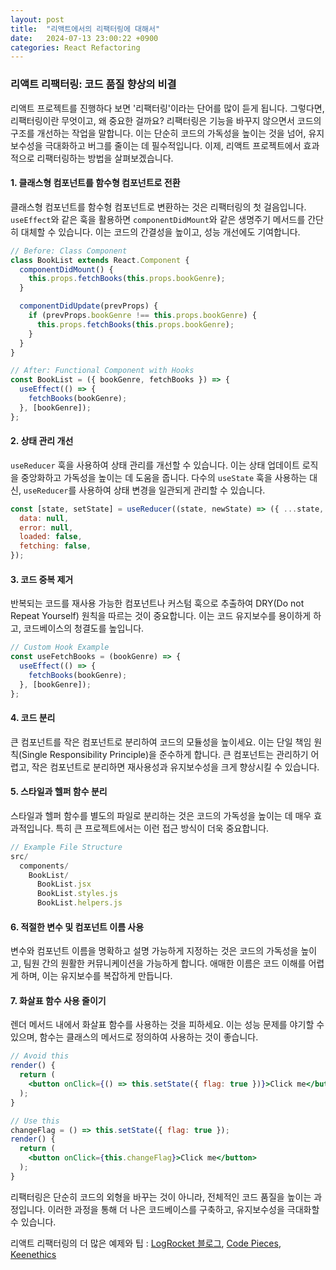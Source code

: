 ```yaml
---
layout: post
title:  "리액트에서의 리팩터링에 대해서"
date:   2024-07-13 23:00:22 +0900
categories: React Refactoring
---
```


### 리액트 리팩터링: 코드 품질 향상의 비결

리액트 프로젝트를 진행하다 보면 '리팩터링'이라는 단어를 많이 듣게 됩니다. 그렇다면, 리팩터링이란 무엇이고, 왜 중요한 걸까요? 리팩터링은 기능을 바꾸지 않으면서 코드의 구조를 개선하는 작업을 말합니다. 이는 단순히 코드의 가독성을 높이는 것을 넘어, 유지보수성을 극대화하고 버그를 줄이는 데 필수적입니다. 이제, 리액트 프로젝트에서 효과적으로 리팩터링하는 방법을 살펴보겠습니다.

#### 1. 클래스형 컴포넌트를 함수형 컴포넌트로 전환

클래스형 컴포넌트를 함수형 컴포넌트로 변환하는 것은 리팩터링의 첫 걸음입니다. `useEffect`와 같은 훅을 활용하면 `componentDidMount`와 같은 생명주기 메서드를 간단히 대체할 수 있습니다. 이는 코드의 간결성을 높이고, 성능 개선에도 기여합니다.

```jsx
// Before: Class Component
class BookList extends React.Component {
  componentDidMount() {
    this.props.fetchBooks(this.props.bookGenre);
  }

  componentDidUpdate(prevProps) {
    if (prevProps.bookGenre !== this.props.bookGenre) {
      this.props.fetchBooks(this.props.bookGenre);
    }
  }
}

// After: Functional Component with Hooks
const BookList = ({ bookGenre, fetchBooks }) => {
  useEffect(() => {
    fetchBooks(bookGenre);
  }, [bookGenre]);
};
```

#### 2. 상태 관리 개선

`useReducer` 훅을 사용하여 상태 관리를 개선할 수 있습니다. 이는 상태 업데이트 로직을 중앙화하고 가독성을 높이는 데 도움을 줍니다. 다수의 `useState` 훅을 사용하는 대신, `useReducer`를 사용하여 상태 변경을 일관되게 관리할 수 있습니다.

```jsx
const [state, setState] = useReducer((state, newState) => ({ ...state, ...newState }), {
  data: null,
  error: null,
  loaded: false,
  fetching: false,
});
```

#### 3. 코드 중복 제거

반복되는 코드를 재사용 가능한 컴포넌트나 커스텀 훅으로 추출하여 DRY(Do not Repeat Yourself) 원칙을 따르는 것이 중요합니다. 이는 코드 유지보수를 용이하게 하고, 코드베이스의 청결도를 높입니다.

```jsx
// Custom Hook Example
const useFetchBooks = (bookGenre) => {
  useEffect(() => {
    fetchBooks(bookGenre);
  }, [bookGenre]);
};
```

#### 4. 코드 분리

큰 컴포넌트를 작은 컴포넌트로 분리하여 코드의 모듈성을 높이세요. 이는 단일 책임 원칙(Single Responsibility Principle)을 준수하게 합니다. 큰 컴포넌트는 관리하기 어렵고, 작은 컴포넌트로 분리하면 재사용성과 유지보수성을 크게 향상시킬 수 있습니다.

#### 5. 스타일과 헬퍼 함수 분리

스타일과 헬퍼 함수를 별도의 파일로 분리하는 것은 코드의 가독성을 높이는 데 매우 효과적입니다. 특히 큰 프로젝트에서는 이런 접근 방식이 더욱 중요합니다.

```jsx
// Example File Structure
src/
  components/
    BookList/
      BookList.jsx
      BookList.styles.js
      BookList.helpers.js
```

#### 6. 적절한 변수 및 컴포넌트 이름 사용

변수와 컴포넌트 이름을 명확하고 설명 가능하게 지정하는 것은 코드의 가독성을 높이고, 팀원 간의 원활한 커뮤니케이션을 가능하게 합니다. 애매한 이름은 코드 이해를 어렵게 하며, 이는 유지보수를 복잡하게 만듭니다.

#### 7. 화살표 함수 사용 줄이기

렌더 메서드 내에서 화살표 함수를 사용하는 것을 피하세요. 이는 성능 문제를 야기할 수 있으며, 함수는 클래스의 메서드로 정의하여 사용하는 것이 좋습니다.

```jsx
// Avoid this
render() {
  return (
    <button onClick={() => this.setState({ flag: true })}>Click me</button>
  );
}

// Use this
changeFlag = () => this.setState({ flag: true });
render() {
  return (
    <button onClick={this.changeFlag}>Click me</button>
  );
}
```

리팩터링은 단순히 코드의 외형을 바꾸는 것이 아니라, 전체적인 코드 품질을 높이는 과정입니다. 이러한 과정을 통해 더 나은 코드베이스를 구축하고, 유지보수성을 극대화할 수 있습니다. 


리액트 리팩터링의 더 많은 예제와 팁 : [LogRocket 블로그](https://blog.logrocket.com), [Code Pieces](https://code.pieces.app), [Keenethics](https://keenethics.com)
